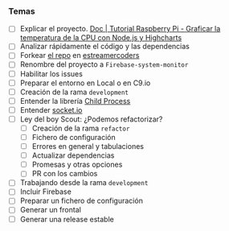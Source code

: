 ### Temas
- [ ] Explicar el proyecto. [Doc | Tutorial Raspberry Pi - Graficar la temperatura de la CPU con Node.js y Highcharts](https://geekytheory.com/tutorial-raspberry-pi-graficar-la-temperatura-de-la-cpu-con-node-js-y-highcharts)
- [ ] Analizar rápidamente el código y las dependencias
- [ ] Forkear [el repo](https://github.com/GeekyTheory/) en [estreamercoders](https://github.com/estreamercoders)
- [ ] Renombre del proyecto a `Firebase-system-monitor`
- [ ] Habilitar los issues
- [ ] Preparar el entorno en Local o en C9.io
- [ ] Creación de la rama `development`
- [ ] Entender la librería [Child Process](https://nodejs.org/api/child_process.html)
- [ ] Entender [socket.io](https://github.com/socketio/chat-example.git)
- [ ] Ley del boy Scout: ¿Podemos refactorizar?
    - [ ] Creación de la rama `refactor`
    - [ ] Fichero de configuración
    - [ ] Errores en general y tabulaciones
    - [ ] Actualizar dependencias
    - [ ] Promesas y otras opciones
    - [ ] PR con los cambios
- [ ] Trabajando desde la rama `development`
- [ ] Incluir Firebase
- [ ] Preparar un fichero de configuración
- [ ] Generar un frontal
- [ ] Generar una release estable